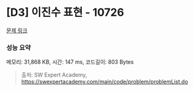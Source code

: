 # [D3] 이진수 표현 - 10726 

[문제 링크](https://swexpertacademy.com/main/code/problem/problemDetail.do?contestProbId=AXRSXf_a9qsDFAXS) 

### 성능 요약

메모리: 31,868 KB, 시간: 147 ms, 코드길이: 803 Bytes



> 출처: SW Expert Academy, https://swexpertacademy.com/main/code/problem/problemList.do
